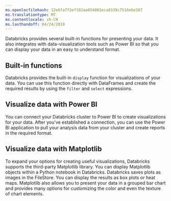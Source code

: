 ```yaml
---
ms.openlocfilehash: 12e6fa7f2ef102aa854003eca8339c7516e6e387
ms.translationtype: MT
ms.contentlocale: zh-CN
ms.lasthandoff: 04/24/2019
---
```

Databricks provides several built-in functions for presenting your data. It also integrates with data-visualization tools such as Power BI so that you can display your data in an easy to understand format.

## <a name="built-in-functions"></a>Built-in functions

Databricks provides the built-in `display` function for visualizations of your data. You can use this function directly with DataFrames and create the required results by using the `filter` and `select` expressions.

## <a name="visualize-data-with-power-bi"></a>Visualize data with Power BI

You can connect your Databricks cluster to Power BI to create visualizations for your data. After you've established a connection, you can use the Power BI application to pull your analysis data from your cluster and create reports in the required format.

## <a name="visualize-data-with-matplotlib"></a>Visualize data with Matplotlib

To expand your options for creating useful visualizations, Databricks supports the third-party Matplotlib library. You can display Matplotlib objects within a Python notebook in Databricks. Databricks saves plots as images in the FileStore. You can display the results as box plots or heat maps. Matplotlib also allows you to present your data in a grouped bar chart and provides many options for customizing the color and even the texture of chart elements.